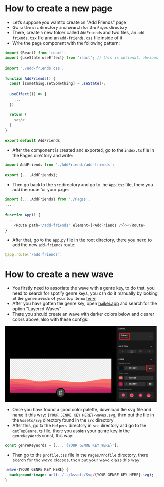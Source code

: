 # How to create a new page
- Let's suppose you want to create an "Add Friends" page
- Go to the ```src``` directory and search for the ```Pages``` directory
- There, create a new folder called ```AddFriends``` and two files, an ```add-friends.tsx``` file and an ```add-friends.css``` file inside of it
- Write the page component with the following pattern:
```Typescript
import {React} from 'react';
import {useState,useEffect} from 'react'; // this is optional, obviously, but it's just a reminder that these shouldn't be imported in the same line as React class

import './add-friends.css';

function AddFriends() {
  const [something,setSomething] = useState();
  
  useEffect(() => {
    ...
  })

  return (
    <></>
  )
}

export default AddFriends;
```
- After the component is created and exported, go to the ```index.ts``` file in the Pages directory and write:
```Typescript
import AddFriends from './AddFriends/add-friends';

export {...,AddFriends};
```
- Then go back to the ```src``` directory and go to the ```App.tsx``` file, there you add the route for your page:
```Typescript
import {...,AddFriends} from './Pages';
...

function App() {
  ...
    <Route path="/add-friends" element={<AddFriends />}></Route>
}
```
- After that, go to the ```app.py``` file in the root directory, there you need to add the new ```add-friends``` route:
```Python
@app.route('/add-friends')
```

# How to create a new wave
- You firstly need to associate the wave with a genre key, to do that, you need to search for spotify genre keys, you can do it manually by looking at the genre seeds of your top items <a href="https://developer.spotify.com/console/get-current-user-top-artists-and-tracks/">here</a>
- After you have gotten the genre key, open <a href="haikei.app" target="_blank">haikei.app</a> and search for the option "Layered Waves"
- There you should create an wave with darker colors below and clearer colors above, also with these configs:

<img src="../imgs/haikei-wave-config.png" alt="Wave Config" />

- Once you have found a good color palette, download the svg file and name it this way: ```{YOUR GENRE KEY HERE}-waves.svg```, then put the file in the ```Assets/Svg``` directory found in the ```src``` directory
- After this, go to the ```Helpers``` directory in ```src``` directory and go to the ```getTopGenre.ts``` file, there you assign your genre key in the ```genreKeyWords``` const, this way:
```Typescript
const genreKeyWords = [...,'{YOUR GENRE KEY HERE}'];
```
- Then go to the ```profile.css``` file in the ```Pages/Profile``` directory, there search for the wave classes, then put your wave class this way:
```Css
.wave-{YOUR GENRE KEY HERE} {
  background-image: url(../../Assets/Svg/{YOUR GENRE KEY HERE}.svg);
}
```
